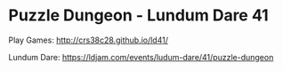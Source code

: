 # Puzzle Dungeon - Lundum Dare 41

Play Games: http://crs38c28.github.io/ld41/

Lundum Dare: https://ldjam.com/events/ludum-dare/41/puzzle-dungeon